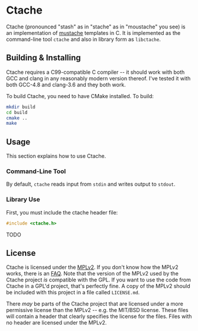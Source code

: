 <!--
This Source Code Form is subject to the terms of the Mozilla Public
License, v. 2.0. If a copy of the MPL was not distributed with this
file, You can obtain one at http://mozilla.org/MPL/2.0/.
-->

# Ctache

Ctache (pronounced "stash" as in "stache" as in "moustache" you see) is an
implementation of [mustache](https://mustache.github.io/) templates in C. It is
implemented as the command-line tool `ctache` and also in library form as
`libctache`.

## Building & Installing

Ctache requires a C99-compatible C compiler -- it should work with both GCC and
clang in any reasonably modern version thereof. I've tested it with both
GCC-4.8 and clang-3.6 and they both work.

To build Ctache, you need to have CMake installed. To build:

```sh
mkdir build
cd build
cmake ..
make
```

## Usage

This section explains how to use Ctache.

### Command-Line Tool

By default, `ctache` reads input from `stdin` and writes output to `stdout`.

### Library Use

First, you must include the ctache header file:

```c
#include <ctache.h>
```

TODO

## License

Ctache is licensed under the [MPLv2](https://www.mozilla.org/en-US/MPL/2.0/).
If you don't know how the MPLv2 works, there is an
[FAQ](https://www.mozilla.org/en-US/MPL/2.0/FAQ/). Note that the version of
the MPLv2 used by the Ctache project *is* compatible with the GPL. If you want
to use the code from Ctache in a GPL'd project, that's perfectly fine. A copy
of the MPLv2 should be included with this project in a file called
`LICENSE.md`.

There *may* be parts of the Ctache project that are licensed under a more
permissive license than the MPLv2 -- e.g. the MIT/BSD license. These files
will contain a header that clearly specifies the license for the files. Files
with no header are licensed under the MPLv2.
